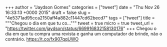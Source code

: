 
+++
author = "Jaydson Gomes"
categories = ["tweet"]
date = "Thu Nov 26 16:33:13 +0000 2015"
draft = false
slug = "4e5371ad95cca2150aff4a882c11447cd62becd7"
tags = ["tweet"]
title = """Chegou o dia em que tu co..."""
tweet = true
micro = true
tweet_url = "https://twitter.com/jaydson/status/669916832158130176"
+++
Chegou o dia em que tu compra uma revista e ganha um computador de brinde, não o contrário. https://t.co/fx907qqUWO
